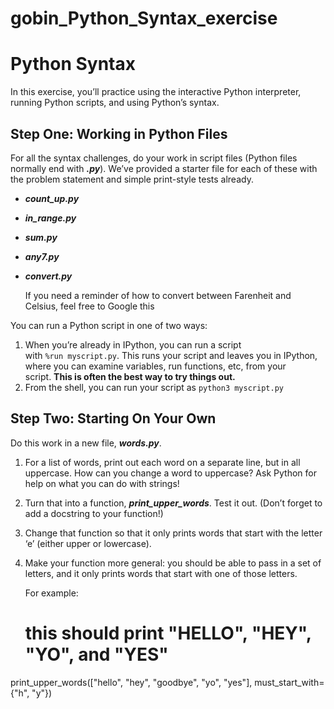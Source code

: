 # gobin_Python_Syntax_exercise

# ****Python Syntax****

In this exercise, you’ll practice using the interactive Python interpreter, running Python scripts, and using Python’s syntax.

## **Step One: Working in Python Files**

For all the syntax challenges, do your work in script files (Python files normally end with ***.py***). We’ve provided a starter file for each of these with the problem statement and simple print-style tests already.

- ***count_up.py***
- ***in_range.py***
- ***sum.py***
- ***any7.py***
- ***convert.py***
    
    If you need a reminder of how to convert between Farenheit and Celsius, feel free to Google this
    

You can run a Python script in one of two ways:

1. When you’re already in IPython, you can run a script with `%run myscript.py`. This runs your script and leaves you in IPython, where you can examine variables, run functions, etc, from your script. **This is often the best way to try things out.**
2. From the shell, you can run your script as `python3 myscript.py`

## **Step Two: Starting On Your Own**

Do this work in a new file, ***words.py***.

1. For a list of words, print out each word on a separate line, but in all uppercase. How can you change a word to uppercase? Ask Python for help on what you can do with strings!
2. Turn that into a function, ***print_upper_words***. Test it out. (Don’t forget to add a docstring to your function!)
3. Change that function so that it only prints words that start with the letter ‘e’ (either upper or lowercase).
4. Make your function more general: you should be able to pass in a set of letters, and it only prints words that start with one of those letters.
    
    For example:
   # this should print "HELLO", "HEY", "YO", and "YES"

print_upper_words(["hello", "hey", "goodbye", "yo", "yes"],
                   must_start_with={"h", "y"})
